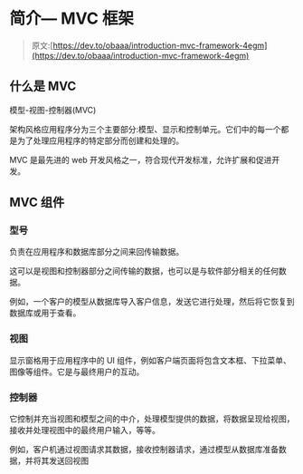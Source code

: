 # 简介— MVC 框架

> 原文:[https://dev.to/obaaa/introduction-mvc-framework-4egm](https://dev.to/obaaa/introduction-mvc-framework-4egm)

## [](#what-is-mvc)什么是 MVC

模型-视图-控制器(MVC)

架构风格应用程序分为三个主要部分:模型、显示和控制单元。它们中的每一个都是为了处理应用程序的特定部分而创建和处理的。

MVC 是最先进的 web 开发风格之一，符合现代开发标准，允许扩展和促进开发。

## [](#mvc-components)MVC 组件

### [](#model)型号

负责在应用程序和数据库部分之间来回传输数据。

这可以是视图和控制器部分之间传输的数据，也可以是与软件部分相关的任何数据。

例如，一个客户的模型从数据库导入客户信息，发送它进行处理，然后将它恢复到数据库或用于查看。

### [](#view)视图

显示窗格用于应用程序中的 UI 组件，例如客户端页面将包含文本框、下拉菜单、图像等组件。它是与最终用户的互动。

### [](#controller)控制器

它控制并充当视图和模型之间的中介，处理模型提供的数据，将数据呈现给视图，接收并处理视图中的最终用户输入，等等。

例如，客户机通过视图请求其数据，接收控制器请求，通过模型从数据库准备数据，并将其发送回视图